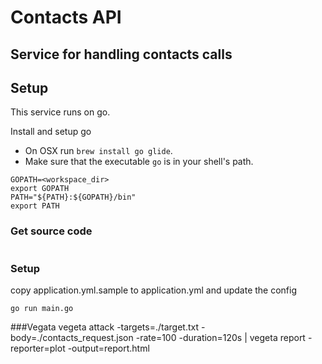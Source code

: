 # Contacts API
## Service for handling contacts calls

## Setup
This service runs on go.

Install and setup go
- On OSX run `brew install go glide`.
- Make sure that the executable `go` is in your shell's path.
```
GOPATH=<workspace_dir>
export GOPATH
PATH="${PATH}:${GOPATH}/bin"
export PATH
```

### Get source code
```shell
```

### Setup
copy application.yml.sample to application.yml and update the config
```shell
go run main.go

```

###Vegata
vegeta attack -targets=./target.txt -body=./contacts_request.json -rate=100 -duration=120s | vegeta report -reporter=plot -output=report.html
